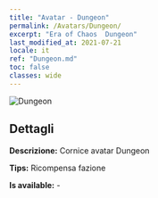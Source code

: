 ```yaml
---
title: "Avatar - Dungeon"
permalink: /Avatars/Dungeon/
excerpt: "Era of Chaos  Dungeon"
last_modified_at: 2021-07-21
locale: it
ref: "Dungeon.md"
toc: false
classes: wide
---
```

 ![Dungeon](/images/a/avatarFrame_45.png)

## Dettagli

 **Descrizione:** Cornice avatar Dungeon 

 **Tips:** Ricompensa fazione 

 **Is available:**  - 

